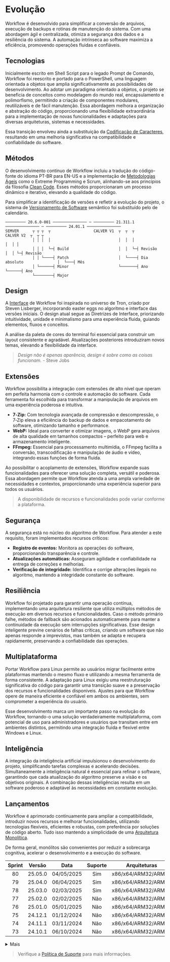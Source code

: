 # Evolução
Workflow é desenvolvido para simplificar a conversão de arquivos, execução de backups e rotinas de manutenção do sistema. Com uma abordagem ágil e centralizada, otimiza a segurança dos dados e a resiliência do sistema. A automação intrínseca ao software maximiza a eficiência, promovendo operações fluidas e confiáveis.

## Tecnologias
Inicialmente escrito em Shell Script para o legado Prompt de Comando, Workflow foi reescrito e portado para o PowerShell, uma linguagem orientada a objetos que amplia significativamente as possibilidades de desenvolvimento. Ao adotar um paradigma orientado a objetos, o projeto se beneficia de conceitos como modelagem do mundo real, encapsulamento e polimorfismo, permitindo a criação de componentes modulares, reutilizáveis e de fácil manutenção. Essa abordagem melhora a organização e abstração do código, proporcionando uma flexibilidade extraordinária para a implementação de novas funcionalidades e adaptações para diversas arquiteturas, sistemas e necessidades.

Essa transição envolveu ainda a substituição da [Codificação de Caracteres][Codificação de Caracteres], resultando em uma melhoria significativa na compatibilidade e confiabilidade do software.

## Métodos
O desenvolvimento contínuo de Workflow incluiu a tradução do código-fonte do idioma PT-BR para EN-US e a implementação de [Metodologias Ágeis][Metodologias Ágeis] como o Extreme Programming e Scrum, alinhando-se aos princípios da filosofia [Clean Code][Clean Code]. Esses métodos proporcionaram um processo dinâmico e iterativo, elevando a qualidade do código.

Para simplificar a identificação de versões e refletir a evolução do projeto, o sistema de [Versionamento de Software][Versionamento de Software] semântico foi substituído pelo de calendário.

```
───────── 20.6.0-001 ─────────────── ─ ───────── 21.311.1 ─────────────── ─ ───────── 24.01.1 ───────────────
SEMVER      ┬ ┬ ┬  ┬                   CALVER V1  ┬  ┬  ┬                   CALVER V2  ┬  ┬ ┬
            │ │ │  │                              │  │  │                              │  │ │
            │ │ │  └─┤ Build                      │  │  └─┤ Revisão                    │  │ └─┤ Revisão
            │ │ └────┤ Patch                      │  └────┤ Dia absoluto               │  └───┤ Mês
            │ └──────┤ Minor                      └───────┤ Ano                        └──────┤ Ano
            └────────┤ Major
```

## Design
A [Interface][Interface] de Workflow foi inspirada no universo de Tron, criado por Steven Lisberger, incorporando easter eggs no algoritmo e interface das versões iniciais. O design atual segue as Diretrizes de Interface, priorizando intuitividade, unidade e minimalismo para uma experiência fluida, guiando elementos, fluxos e conceitos.

A análise da paleta de cores do terminal foi essencial para construir um layout consistente e agradável. Atualizações posteriores introduziram novos temas, elevando a flexibilidade da interface.

> _Design não é apenas aparência, design é sobre como as coisas funcionam._ - Steve Jobs

## Extensões
Workflow possibilita a integração com extensões de alto nível que operam em perfeita harmonia com o controle e automação do software. Cada ferramenta foi escolhida para transformar a manipulação de arquivos em uma experiência poderosa e intuitiva.

- **7‑Zip:** Com tecnologia avançada de compressão e descompressão, o 7‑Zip eleva a eficiência do backup de dados e empacotamento de software, otimizando tamanho e performance.
- **WebP:** Ideal para converter e otimizar imagens, o WebP gera arquivos de alta qualidade em tamanhos compactos – perfeito para web e armazenamento inteligente.
- **FFmpeg:** Essencial para processamento multimídia, o FFmpeg facilita a conversão, transcodificação e manipulação de áudio e vídeo, integrando essas funções de forma fluida.

Ao possibilitar o acoplamento de extensões, Workflow expande suas funcionalidades para oferecer uma solução completa, versátil e poderosa. Essa abordagem permite que Workflow atenda a uma ampla variedade de necessidades e contextos, proporcionando uma experiência superior para todos os usuários.

> A disponibilidade de recursos e funcionalidades pode variar conforme a plataforma.

## Segurança
A segurança está no núcleo do algoritmo de Workflow. Para atender a este requisito, foram implementados recursos críticos:

- **Registro de eventos:** Monitora as operações do software, proporcionando transparência e controle.
- **Atualizações automáticas:** Asseguram agilidade e confiabilidade na entrega de correções e melhorias.
- **Verificação de integridade:** Identifica e corrige alterações ilegais no algoritmo, mantendo a integridade constante do software.

## Resiliência
Workflow foi projetado para garantir uma operação contínua, implementando uma arquitetura resiliente que utiliza múltiplos métodos de execução em diversos recursos e funcionalidades. Caso o método primário falhe, métodos de fallback são acionados automaticamente para manter a continuidade da execução sem interrupções significativas. Esse design inteligente previne cenários de falhas críticas, criando um software que não apenas responde a imprevistos, mas também se adapta e recupera rapidamente, preservando a confiabilidade das operações.

## Multiplataforma
Portar Workflow para Linux permite ao usuários migrar facilmente entre plataformas mantendo o mesmo fluxo e utilizando a mesma ferramenta de forma consistente. A adaptação para Linux exigiu uma reestruturação significativa do código para garantir uma transição suave e a preservação dos recursos e funcionalidades disponíveis. Ajustes para que Workflow opere de maneira eficiente e confiável em ambos os ambientes, sem comprometer a experiência do usuário.

Esse desenvolvimento marca um importante passo na evolução do Workflow, tornando-o uma solução verdadeiramente multiplataforma, com potencial de uso para administradores e usuários que transitam entre em ambientes distintos, permitindo uma integração fluida e flexível entre Windows e Linux.

## Inteligência
A integração da inteligência artificial impulsionou o desenvolvimento do projeto, simplificando tarefas complexas e acelerando decisões. Simultaneamente a inteligência natural é essencial para refinar o software, garantindo que cada atualização do algoritmo preserve a visão e os objetivos originais. A combinação dessas inteligências resulta em um software poderoso e adaptável às necessidades em constante evolução.

## Lançamentos
Workflow é aprimorado continuamente para ampliar a compatibilidade, introduzir novos recursos e melhorar funcionalidades, utilizando tecnologias flexíveis, eficientes e robustas, com preferência por soluções de código aberto. Tudo isso mantendo a simplicidade de uma [Arquitetura Monolítica][Arquitetura Monolítica].

De forma geral, monólitos são convenientes por reduzir a sobrecarga cognitiva, acelerar o desenvolvimento e a execução do software.

| Sprint | Versão     | Data       | Suporte | Arquiteturas        | Sistemas        | Crescimento |
| :----: | :--------: | :--------: | :-----: | :-----------------: | :-------------: | :---------: |
| 80     | 25.05.0    | 04/05/2025 | Sim     | x86/x64/ARM32/ARM64 | Windows/Linux   | +00,15%     |
| 79     | 25.04.0    | 06/04/2025 | Sim     | x86/x64/ARM32/ARM64 | Windows/Linux   | +09,73%     |
| 78     | 25.03.0    | 02/03/2025 | Sim     | x86/x64/ARM32/ARM64 | Windows/Linux   | +03,49%     |
| 77     | 25.02.0    | 02/02/2025 | Não     | x86/x64/ARM32/ARM64 | Windows/Linux   | +00,40%     |
| 76     | 25.01.0    | 05/01/2025 | Não     | x86/x64/ARM32/ARM64 | Windows/Linux   | +04,51%     |
| 75     | 24.12.1    | 01/12/2024 | Não     | x86/x64/ARM32/ARM64 | Windows/Linux   | +04,27%     |
| 74     | 24.11.1    | 03/11/2024 | Não     | x86/x64/ARM32/ARM64 | Windows/Linux   | +11,21%     |
| 73     | 24.10.1    | 06/10/2024 | Não     | x86/x64/ARM32/ARM64 | Windows/Linux   | +09,93%     |

<details>
<summary>Mais</summary>

| Sprint | Versão     | Data       | Suporte | Arquiteturas        | Sistemas        | Crescimento |
| :----: | :--------: | :--------: | :-----: | :-----------------: | :-------------: | :---------: |
| 72     | 24.09.1    | 01/09/2024 | Não     | x86/x64/ARM32/ARM64 | Windows         | +00,36%     |
| 71     | 24.08.1    | 04/08/2024 | Não     | x86/x64/ARM32/ARM64 | Windows         | -03,80%     |
| 70     | 24.07.1    | 07/07/2024 | Não     | x86/x64/ARM32/ARM64 | Windows         | +01,28%     |
| 69     | 24.06.1    | 02/06/2024 | Não     | x86/x64/ARM32/ARM64 | Windows         | +00,11%     |
| 68     | 24.05.1    | 05/05/2024 | Não     | x86/x64/ARM32/ARM64 | Windows         | -04,03%     |
| 67     | 24.04.1    | 07/04/2024 | Não     | x86/x64/ARM32/ARM64 | Windows         | -08,97%     |
| 66     | 24.03.1    | 03/03/2024 | Não     | x86/x64/ARM32/ARM64 | Windows         | +09,08%     |
| 65     | 24.02.1    | 04/02/2024 | Não     | x86/x64/ARM32/ARM64 | Windows         | +04,57%     |
| 64     | 24.01.1    | 02/01/2024 | Não     | x86/x64/ARM32/ARM64 | Windows         | +05,27%     |
| 63     | 23.340.1   | 06/12/2023 | Não     | x86/x64/ARM32/ARM64 | Windows         | +04,34%     |
| 62     | 23.310.1   | 06/11/2023 | Não     | x86/x64/ARM32/ARM64 | Windows         | -01,54%     |
| 61     | 23.280.1   | 07/10/2023 | Não     | x86/x64/ARM32/ARM64 | Windows         | -03,82%     |
| 60     | 23.250.1   | 07/09/2023 | Não     | x86/x64/ARM32/ARM64 | Windows         | +08,39%     |
| 59     | 23.220.1   | 08/08/2023 | Não     | x86/x64/ARM32/ARM64 | Windows         | -01,93%     |
| 58     | 23.190.1   | 09/07/2023 | Não     | x86/x64/ARM32/ARM64 | Windows         | -03,21%     |
| 57     | 23.160.1   | 09/06/2023 | Não     | x86/x64/ARM32/ARM64 | Windows         | -02,89%     |
| 56     | 23.130.1   | 10/05/2023 | Não     | x86/x64/ARM32/ARM64 | Windows         | +01,80%     |
| 55     | 23.100.1   | 10/04/2023 | Não     | x86/x64/ARM32/ARM64 | Windows         | +05,64%     |
| 54     | 23.070.1   | 11/03/2023 | Não     | x86/x64/ARM32/ARM64 | Windows         | +07,91%     |
| 53     | 23.040.1   | 09/02/2023 | Não     | x86/x64/ARM32/ARM64 | Windows         | -11,74%     |
| 52     | 23.010.1   | 10/01/2023 | Não     | x86/x64/ARM32/ARM64 | Windows         | +06,85%     |
| 51     | 22.340.1   | 06/12/2022 | Não     | x86/x64/ARM32/ARM64 | Windows         | +06,12%     |
| 50     | 22.310.1   | 06/11/2022 | Não     | x86/x64/ARM32/ARM64 | Windows         | -00,93%     |
| 49     | 22.280.1   | 07/10/2022 | Não     | x86/x64/ARM32/ARM64 | Windows         | +01,95%     |
| 48     | 22.260.1   | 17/09/2022 | Não     | x86/x64/ARM32/ARM64 | Windows         | +03,74%     |
| 47     | 22.250.1   | 07/09/2022 | Não     | x86/x64/ARM32/ARM64 | Windows         | +13,72%     |
| 46     | 22.230.1   | 18/08/2022 | Não     | x86/x64/ARM32/ARM64 | Windows         | +02,94%     |
| 45     | 22.190.2   | 09/07/2022 | Não     | x86/x64/ARM32/ARM64 | Windows         | +01,62%     |
| 44     | 22.190.1   | 09/07/2022 | Não     | x86/x64/ARM32/ARM64 | Windows         | +02,33%     |
| 43     | 22.130.1   | 10/05/2022 | Não     | x86/x64/ARM32/ARM64 | Windows         | -03,77%     |
| 42     | 22.120.1   | 30/04/2022 | Não     | x86/x64/ARM32/ARM64 | Windows         | +01,43%     |
| 41     | 22.110.1   | 21/04/2022 | Não     | x86/x64/ARM32/ARM64 | Windows         | +01,95%     |
| 40     | 22.100.1   | 10/04/2022 | Não     | x86/x64/ARM32/ARM64 | Windows         | +00,73%     |
| 39     | 22.090.1   | 30/03/2022 | Não     | x86/x64/ARM32/ARM64 | Windows         | +07,06%     |
| 38     | 22.080.1   | 21/03/2022 | Não     | x86/x64/ARM32/ARM64 | Windows         | +06,01%     |
| 37     | 22.070.1   | 11/03/2022 | Não     | x86/x64/ARM32/ARM64 | Windows         | +06,05%     |
| 36     | 22.60.1    | 01/03/2022 | Não     | x86/x64/ARM32/ARM64 | Windows         | +08,15%     |
| 35     | 22.50.1    | 19/02/2022 | Não     | x86/x64/ARM32/ARM64 | Windows         | +41,45%     |
| 34     | 22.40.1    | 09/02/2022 | Não     | x86/x64/ARM32/ARM64 | Windows         | +08,30%     |
| 33     | 22.30.1    | 30/01/2022 | Não     | x86/x64/ARM32/ARM64 | Windows         | +05,61%     |
| 32     | 22.20.1    | 20/01/2022 | Não     | x86/x64/ARM32/ARM64 | Windows         | +03,71%     |
| 31     | 22.10.1    | 10/01/2022 | Não     | x86/x64/ARM32/ARM64 | Windows         | +00,81%     |
| 30     | 22.1.1     | 01/01/2022 | Não     | x86/x64/ARM32/ARM64 | Windows         | +14,72%     |
| 29     | 21.330.1   | 23/11/2021 | Não     | x86/x64             | Windows         | +16,68%     |
| 28     | 21.323.1   | 19/11/2021 | Não     | x86/x64             | Windows         | +19,74%     |
| 27     | 21.319.1   | 15/11/2021 | Não     | x86/x64             | Windows         | +16,26%     |
| 26     | 21.313.1   | 09/11/2021 | Não     | x86/x64             | Windows         | +05,02%     |
| 25     | 21.311.1   | 07/11/2021 | Não     | x86/x64             | Windows         | +03,26%     |
| 24     | 20.6.0-001 | 2021/2     | Não     | x86/x64             | Windows         | +04,17%     |
| 23     | 19.9.2-001 | 2021/2     | Não     | x86/x64             | Windows         | -20,98%     |
| 22     | 18.9.3-001 | 2021/2     | Não     | x86/x64             | Windows         | +27,93%     |
| 21     | 17.9.5-001 | 2021/2     | Não     | x86/x64             | Windows         | +21,17%     |
| 20     | 16.9.1-001 | 2021/2     | Não     | x86/x64             | Windows         | +02,12%     |
| 19     | 15.9.0-001 | 2021/2     | Não     | x86/x64             | Windows         | +09,51%     |
| 18     | 14.9.0-001 | 2021/2     | Não     | x86/x64             | Windows         | +02,16%     |
| 17     | 13.9.0-001 | 2021/2     | Não     | x86/x64             | Windows         | +24,80%     |
| 16     | 12.7.0-001 | 2021/2     | Não     | x86/x64             | Windows         | +03,92%     |
| 15     | 11.5.0-001 | 2021/2     | Não     | x86/x64             | Windows         | +03,78%     |
| 14     | 10.9.0-001 | 2021/2     | Não     | x86/x64             | Windows         | +08,86%     |
| 13     | 9.8.0-001  | 2021/2     | Não     | x86/x64             | Windows         | +12,86%     |
| 12     | 8.8.0-001  | 2021/2     | Não     | x86/x64             | Windows         | +06,06%     |
| 11     | 7.1.0-001  | 2021/2     | Não     | x86/x64             | Windows         | +05,18%     |
| 10     | 6.5.0-001  | 2021/2     | Não     | x86/x64             | Windows         | +08,19%     |
| 9      | 5.7.0-001  | 2021/2     | Não     | x86/x64             | Windows         | +01,75%     |
| 8      | 5.3.0-001  | 2021/2     | Não     | x86/x64             | Windows         | +07,55%     |
| 7      | 4.9.0-001  | 2021/2     | Não     | x86/x64             | Windows         | +41,33%     |
| 6      | 3.7.0-001  | 2021/2     | Não     | x86/x64             | Windows         | +18,11%     |
| 5      | 2.13.0-002 | 2021/2     | Não     | x86/x64             | Windows         | =00,00%     |
| 4      | 2.13.0-001 | 2021/2     | Não     | x86/x64             | Windows         | +35,11%     |
| 3      | 1.8.0-001  | 2021/2     | Não     | x86/x64             | Windows         | +02,17%     |
| 2      | 1.7.0-001  | 2021/2     | Não     | x86/x64             | Windows         | -12,38%     |
| 1      | 0.9.0-001  | 2021/2     | Não     | x86/x64             | Windows         | +100%       |

</details>

> Verifique a [Política de Suporte][Política de Suporte] para mais informações.

[Codificação de Caracteres]: https://github.com/2uj1m28ohz/Database/blob/main/SoftwareDevelopment/CharacterEncoding.md
[Metodologias Ágeis]: https://github.com/2uj1m28ohz/Database/blob/main/SoftwareDevelopment/AgileMethodologies.md
[Clean Code]: https://github.com/2uj1m28ohz/Database/blob/main/SoftwareDevelopment/SoftwareDesign.md
[Versionamento de Software]: https://github.com/2uj1m28ohz/Database/blob/main/SoftwareDevelopment/SoftwareVersioning.md
[Interface]: https://github.com/2uj1m28ohz/Database/blob/main/SoftwareDevelopment/Interface.md
[Arquitetura Monolítica]: https://github.com/2uj1m28ohz/Database/blob/main/SoftwareDevelopment/SoftwareArchitecture.md
[Política de Suporte]: /Policies.md